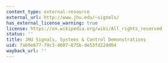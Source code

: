 ```yaml
---
content_type: external-resource
external_url: http://www.jhu.edu/~signals/
has_external_license_warning: true
license: https://en.wikipedia.org/wiki/All_rights_reserved
status: ''
title: JHU Signals, Systems & Control Demonstrations
uid: 7ab9e677-f9c3-4607-875b-de53fd22dd64
wayback_url: ''
---
```

